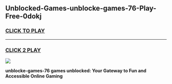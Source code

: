 
## Unblocked-Games-unblocke-games-76-Play-Free-0dokj
<h3>
<a href="https://premium76.site?title=unblocke-games-76&ref=23A">CLICK TO PLAY</a></h3>
<hr>

<h3>
<a href="https://premium76.site?title=unblocke-games-76&ref=23A">CLICK 2 PLAY</a>
  
</h3>

<a href="https://premium76.site?title=unblocke-games-76&ref=23A"><img src="https://clearcache.store/games.png"></a>


**unblocke-games-76 games unblocked: Your Gateway to Fun and Accessible Online Gaming**
